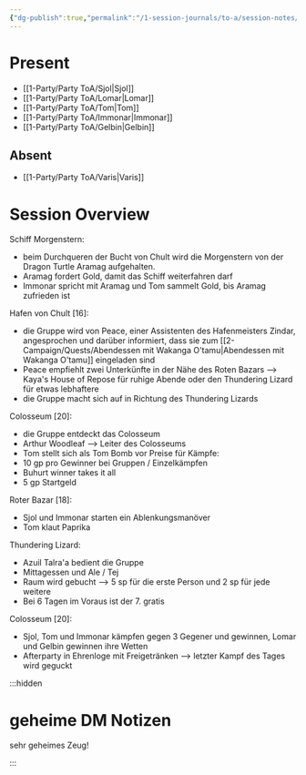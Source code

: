 ```yaml
---
{"dg-publish":true,"permalink":"/1-session-journals/to-a/session-notes/2024-12-12-to-a-s001/","tags":["journal"]}
---
```



# Present



- [[1-Party/Party ToA/Sjol\|Sjol]] 
- [[1-Party/Party ToA/Lomar\|Lomar]]
- [[1-Party/Party ToA/Tom\|Tom]]
- [[1-Party/Party ToA/Immonar\|Immonar]]
- [[1-Party/Party ToA/Gelbin\|Gelbin]]

## Absent



- [[1-Party/Party ToA/Varis\|Varis]]


# Session Overview



Schiff Morgenstern:
- beim Durchqueren der Bucht von Chult wird die Morgenstern von der Dragon Turtle Aramag aufgehalten.
- Aramag fordert Gold, damit das Schiff weiterfahren darf
- Immonar spricht mit Aramag und Tom sammelt Gold, bis Aramag zufrieden ist

Hafen von Chult [16]:
- die Gruppe wird von Peace, einer Assistenten des Hafenmeisters Zindar, angesprochen und darüber informiert, dass sie zum [[2-Campaign/Quests/Abendessen mit Wakanga O'tamu\|Abendessen mit Wakanga O'tamu]] eingeladen sind
- Peace empfiehlt zwei Unterkünfte in der Nähe des Roten Bazars --> Kaya's House of Repose für ruhige Abende oder den Thundering Lizard für etwas lebhaftere
- die Gruppe macht sich auf in Richtung des Thundering Lizards

Colosseum [20]:
- die Gruppe entdeckt das Colosseum
- Arthur Woodleaf --> Leiter des Colosseums
- Tom stellt sich  als Tom Bomb vor
Preise für Kämpfe:
- 10 gp pro Gewinner bei Gruppen / Einzelkämpfen
- Buhurt winner takes it all
- 5 gp Startgeld

Roter Bazar [18]:
- Sjol und Immonar starten ein Ablenkungsmanöver
- Tom klaut Paprika

Thundering Lizard:
- Azuil Talra'a bedient die Gruppe 
- Mittagessen und Ale / Tej
- Raum wird gebucht --> 5 sp für die erste Person und 2 sp für jede weitere
- Bei 6 Tagen im Voraus ist der 7. gratis

Colosseum [20]:
- Sjol, Tom und Immonar kämpfen gegen 3 Gegener und gewinnen, Lomar und Gelbin gewinnen ihre Wetten
- Afterparty in Ehrenloge mit Freigetränken --> letzter Kampf des Tages wird geguckt



:::hidden

# geheime DM Notizen
sehr geheimes Zeug!

:::